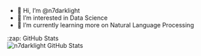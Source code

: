 - 👋 Hi, I’m @n7darklight
- 👀 I’m interested in Data Science
- 🌱 I’m currently learning more on Natural Language Processing

<summary>:zap: GitHub Stats</summary>

<img align="left" alt="n7darklight GitHub Stats" src="https://github-readme-stats-opal-xi-56.vercel.app/api?username=n7darklight&show_icons=true&hide_border=false&title_color=ff652f&icon_color=FFE400&bg_color=09131B&text_color=ffffff&border_color=0c1a25" />
